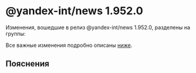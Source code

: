 # @yandex-int/news 1.952.0

<!-- ЧЕЛОВЕЧЕСКОЕ ВСТУПЛЕНИЕ -->

Изменения, вошедшие в релиз @yandex-int/news 1.952.0, разделены на группы:

Все важные изменения подробно описаны [ниже](#Пояснения).

## Пояснения

